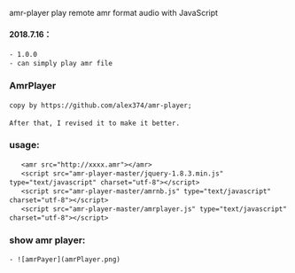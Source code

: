 amr-player
play remote amr format audio with JavaScript  

#### 2018.7.16：
	- 1.0.0
	- can simply play amr file
	
### AmrPlayer
	
	copy by https://github.com/alex374/amr-player;
	
	After that, I revised it to make it better.
	
	
### usage:
   > <body>
	   <amr src="http://xxxx.amr"></amr>
	   <script src="amr-player-master/jquery-1.8.3.min.js" type="text/javascript" charset="utf-8"></script>
	   <script src="amr-player-master/amrnb.js" type="text/javascript" charset="utf-8"></script>
	   <script src="amr-player-master/amrplayer.js" type="text/javascript" charset="utf-8"></script>
   </body>
   
### show amr player: 
	- ![amrPayer](amrPlayer.png)
   
   
